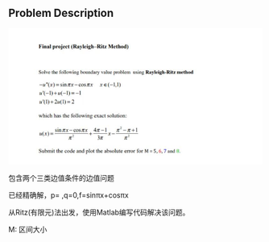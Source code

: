 ## Problem Description 

![题目](题目.jpg)

包含两个三类边值条件的边值问题

已经精确解，p= ,q=0,f=sinπx+cosπx 

从Ritz(有限元)法出发，使用Matlab编写代码解决该问题。

M: 区间大小

 

